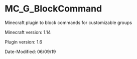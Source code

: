 # MC_G_BlockCommand
Minecraft plugin to block commands for customizable groups

Minecraft version: 1.14

Plugin version: 1.6

Date-Modified: 06/09/19
